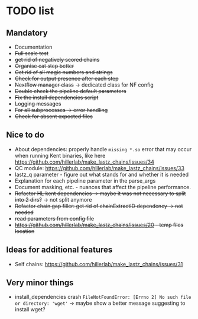 # TODO list

## Mandatory

- Documentation
- ~~Full scale test~~
- ~~get rid of negatively scored chains~~
- ~~Organise cat step better~~
- ~~Get rid of all magic numbers and strings~~
- ~~Check for output presence after each step~~
- ~~Nextflow manager class~~ -> dedicated class for NF config
- ~~Double check the pipeline default parameters~~
- ~~Fix the install dependencies script~~
- ~~Logging messages~~
- ~~For all subprocesses -> error handling~~
- ~~Check for absent expected files~~

## Nice to do

- About dependencies: properly handle `missing *.so` error that may occur when running Kent binaries, like here https://github.com/hillerlab/make_lastz_chains/issues/34
- QC module: https://github.com/hillerlab/make_lastz_chains/issues/33
- lastz_q parameter - figure out what stands for and whether it is needed
- Explanation for each pipeline parameter in the parse_args
- Document masking, etc. - nuances that affect the pipeline performance.
- ~~Refactor HL kent dependencies -> maybe it was not necessary to split into 2 dirs?~~ -> not split anymore
- ~~Refactor chain gap filler: get rid of chainExtractID dependency -> not needed~~
- ~~read parameters from config file~~
- ~~https://github.com/hillerlab/make_lastz_chains/issues/20 - temp files location~~

## Ideas for additional features

- Self chains: https://github.com/hillerlab/make_lastz_chains/issues/31

## Very minor things

- install_dependencies crash `FileNotFoundError: [Errno 2] No such file or directory: 'wget'` -> maybe show a better message suggesting to install wget?
